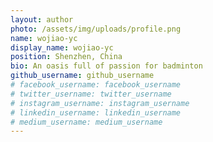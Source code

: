 ```yaml
---
layout: author
photo: /assets/img/uploads/profile.png
name: wojiao-yc
display_name: wojiao-yc
position: Shenzhen, China
bio: An oasis full of passion for badminton
github_username: github_username
# facebook_username: facebook_username
# twitter_username: twitter_username
# instagram_username: instagram_username
# linkedin_username: linkedin_username
# medium_username: medium_username
---
```


